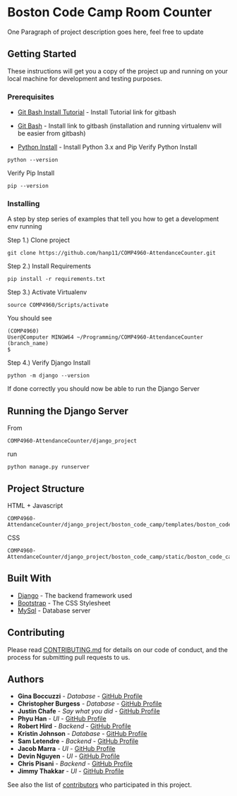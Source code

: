 # Boston Code Camp Room Counter

One Paragraph of project description goes here, feel free to update

## Getting Started

These instructions will get you a copy of the project up and running on your local machine for development and testing purposes. 

### Prerequisites
* [Git Bash Install Tutorial](https://www.linode.com/docs/development/version-control/how-to-install-git-on-linux-mac-and-windows/) - Install Tutorial link for gitbash

* [Git Bash](https://git-scm.com/downloads) - Install link to gitbash
(installation and running virtualenv will be easier from gitbash)

* [Python Install](https://realpython.com/installing-python/#windows) - Install Python 3.x and Pip
Verify Python Install
```
python --version
```
Verify Pip Install
```
pip --version
```

### Installing

A step by step series of examples that tell you how to get a development env running

Step 1.) Clone project

```
git clone https://github.com/hanp11/COMP4960-AttendanceCounter.git
```
Step 2.) Install Requirements

```
pip install -r requirements.txt
```
Step 3.) Activate Virtualenv

```
source COMP4960/Scripts/activate
```
You should see
```
(COMP4960)
User@Computer MINGW64 ~/Programming/COMP4960-AttendanceCounter (branch_name)
$
```
Step 4.) Verify Django Install

```
python -m django --version
```
If done correctly you should now be able to run the Django Server

## Running the Django Server

From 
```
COMP4960-AttendanceCounter/django_project
```
run
```
python manage.py runserver
```

## Project Structure 

HTML + Javascript
```
COMP4960-AttendanceCounter/django_project/boston_code_camp/templates/boston_code_camp
```
CSS
```
COMP4960-AttendanceCounter/django_project/boston_code_camp/static/boston_code_camp
```

## Built With

* [Django](https://www.djangoproject.com/) - The backend framework used
* [Bootstrap](https://getbootstrap.com/) - The CSS Stylesheet
* [MySql](https://www.mysql.com/) - Database server

## Contributing

Please read [CONTRIBUTING.md]() for details on our code of conduct, and the process for submitting pull requests to us.


## Authors

* **Gina Boccuzzi** - *Database* - [GitHub Profile](https://github.com/boccuzzig)
* **Christopher Burgess** - *Database* - [GitHub Profile](https://github.com/)
* **Justin Chafe** - *Say what you did* - [GitHub Profile](https://github.com/)
* **Phyu Han** - *UI* - [GitHub Profile](https://github.com/hanp11)
* **Robert Hird** - *Backend* - [GitHub Profile](https://github.com/HirdrWit)
* **Kristin Johnson** - *Database* - [GitHub Profile](https://github.com/johnsonk16)
* **Sam Letendre** - *Backend* - [GitHub Profile](https://github.com/SLetendre23)
* **Jacob Marra** - *UI* - [GitHub Profile](https://github.com/jmarra14)
* **Devin Nguyen** - *UI* - [GitHub Profile](https://github.com/Nguyend23)
* **Chris Pisani** - *Backend* - [GitHub Profile](https://github.com/ChrisPisani)
* **Jimmy Thakkar** - *UI* - [GitHub Profile](https://github.com/jimish15)

See also the list of [contributors](https://github.com/hanp11/COMP4960-AttendanceCounter/graphs/contributors) who participated in this project.


